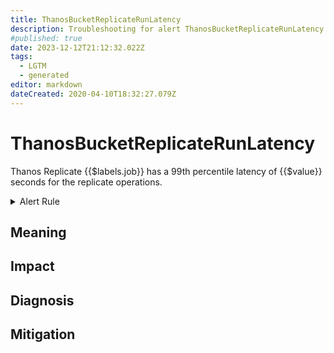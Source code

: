 ```yaml
---
title: ThanosBucketReplicateRunLatency
description: Troubleshooting for alert ThanosBucketReplicateRunLatency
#published: true
date: 2023-12-12T21:12:32.022Z
tags: 
  - LGTM
  - generated
editor: markdown
dateCreated: 2020-04-10T18:32:27.079Z
---
```


# ThanosBucketReplicateRunLatency

Thanos Replicate {{$labels.job}} has a 99th percentile latency of {{$value}} seconds for the replicate operations.

<details>
  <summary>Alert Rule</summary>

{{% rule "thanos/thanos-bucket-replicate.yml" "ThanosBucketReplicateRunLatency" %}}

{{% comment %}}

```yaml
alert: ThanosBucketReplicateRunLatency
expr: (histogram_quantile(0.99, sum by (job) (rate(thanos_replicate_replication_run_duration_seconds_bucket{job=~".*thanos-bucket-replicate.*"}[5m]))) > 20 and  sum by (job) (rate(thanos_replicate_replication_run_duration_seconds_bucket{job=~".*thanos-bucket-replicate.*"}[5m])) > 0)
for: 5m
labels:
    severity: critical
annotations:
    summary: Thanos Bucket Replicate Run Latency (instance {{ $labels.instance }})
    description: |-
        Thanos Replicate {{$labels.job}} has a 99th percentile latency of {{$value}} seconds for the replicate operations.
          VALUE = {{ $value }}
          LABELS = {{ $labels }}
    runbook: https://github.com/srerun/prometheus-alerts/blob/main/content/runbooks/thanos-bucket-replicate/ThanosBucketReplicateRunLatency.md

```

{{% /comment %}}

</details>


## Meaning
[//]: # "Short paragraph that explains what the alert means"


## Impact
[//]: # "What could / will happen if the alert is not addressed"



## Diagnosis
[//]: # "Steps to take to identify the cause of the problem"



## Mitigation
[//]: # "The steps necessary to resolve the alert"
